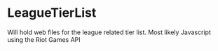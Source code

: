 # LeagueTierList
Will hold web files for the league related tier list. Most likely Javascript using the Riot Games API
